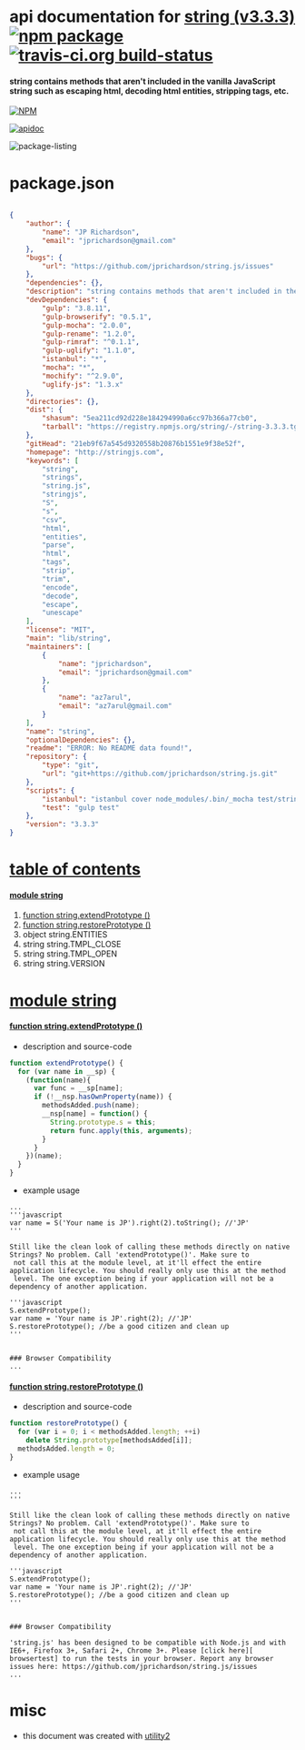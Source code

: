 # api documentation for  [string (v3.3.3)](http://stringjs.com)  [![npm package](https://img.shields.io/npm/v/npmdoc-string.svg?style=flat-square)](https://www.npmjs.org/package/npmdoc-string) [![travis-ci.org build-status](https://api.travis-ci.org/npmdoc/node-npmdoc-string.svg)](https://travis-ci.org/npmdoc/node-npmdoc-string)
#### string contains methods that aren't included in the vanilla JavaScript string such as escaping html, decoding html entities, stripping tags, etc.

[![NPM](https://nodei.co/npm/string.png?downloads=true)](https://www.npmjs.com/package/string)

[![apidoc](https://npmdoc.github.io/node-npmdoc-string/build/screen-capture.buildNpmdoc.browser._2Fhome_2Ftravis_2Fbuild_2Fnpmdoc_2Fnode-npmdoc-string_2Ftmp_2Fbuild_2Fapidoc.html.png)](https://npmdoc.github.io/node-npmdoc-string/build..beta..travis-ci.org/apidoc.html)

![package-listing](https://npmdoc.github.io/node-npmdoc-string/build/screen-capture.npmPackageListing.svg)



# package.json

```json

{
    "author": {
        "name": "JP Richardson",
        "email": "jprichardson@gmail.com"
    },
    "bugs": {
        "url": "https://github.com/jprichardson/string.js/issues"
    },
    "dependencies": {},
    "description": "string contains methods that aren't included in the vanilla JavaScript string such as escaping html, decoding html entities, stripping tags, etc.",
    "devDependencies": {
        "gulp": "3.8.11",
        "gulp-browserify": "0.5.1",
        "gulp-mocha": "2.0.0",
        "gulp-rename": "1.2.0",
        "gulp-rimraf": "^0.1.1",
        "gulp-uglify": "1.1.0",
        "istanbul": "*",
        "mocha": "*",
        "mochify": "^2.9.0",
        "uglify-js": "1.3.x"
    },
    "directories": {},
    "dist": {
        "shasum": "5ea211cd92d228e184294990a6cc97b366a77cb0",
        "tarball": "https://registry.npmjs.org/string/-/string-3.3.3.tgz"
    },
    "gitHead": "21eb9f67a545d9320558b20876b1551e9f38e52f",
    "homepage": "http://stringjs.com",
    "keywords": [
        "string",
        "strings",
        "string.js",
        "stringjs",
        "S",
        "s",
        "csv",
        "html",
        "entities",
        "parse",
        "html",
        "tags",
        "strip",
        "trim",
        "encode",
        "decode",
        "escape",
        "unescape"
    ],
    "license": "MIT",
    "main": "lib/string",
    "maintainers": [
        {
            "name": "jprichardson",
            "email": "jprichardson@gmail.com"
        },
        {
            "name": "az7arul",
            "email": "az7arul@gmail.com"
        }
    ],
    "name": "string",
    "optionalDependencies": {},
    "readme": "ERROR: No README data found!",
    "repository": {
        "type": "git",
        "url": "git+https://github.com/jprichardson/string.js.git"
    },
    "scripts": {
        "istanbul": "istanbul cover node_modules/.bin/_mocha test/string.test.js",
        "test": "gulp test"
    },
    "version": "3.3.3"
}
```



# <a name="apidoc.tableOfContents"></a>[table of contents](#apidoc.tableOfContents)

#### [module string](#apidoc.module.string)
1.  [function <span class="apidocSignatureSpan">string.</span>extendPrototype ()](#apidoc.element.string.extendPrototype)
1.  [function <span class="apidocSignatureSpan">string.</span>restorePrototype ()](#apidoc.element.string.restorePrototype)
1.  object <span class="apidocSignatureSpan">string.</span>ENTITIES
1.  string <span class="apidocSignatureSpan">string.</span>TMPL_CLOSE
1.  string <span class="apidocSignatureSpan">string.</span>TMPL_OPEN
1.  string <span class="apidocSignatureSpan">string.</span>VERSION



# <a name="apidoc.module.string"></a>[module string](#apidoc.module.string)

#### <a name="apidoc.element.string.extendPrototype"></a>[function <span class="apidocSignatureSpan">string.</span>extendPrototype ()](#apidoc.element.string.extendPrototype)
- description and source-code
```javascript
function extendPrototype() {
  for (var name in __sp) {
    (function(name){
      var func = __sp[name];
      if (!__nsp.hasOwnProperty(name)) {
        methodsAdded.push(name);
        __nsp[name] = function() {
          String.prototype.s = this;
          return func.apply(this, arguments);
        }
      }
    })(name);
  }
}
```
- example usage
```shell
...
'''javascript
var name = S('Your name is JP').right(2).toString(); //'JP'
'''

Still like the clean look of calling these methods directly on native Strings? No problem. Call 'extendPrototype()'. Make sure to
 not call this at the module level, at it'll effect the entire application lifecycle. You should really only use this at the method
 level. The one exception being if your application will not be a dependency of another application.

'''javascript
S.extendPrototype();
var name = 'Your name is JP'.right(2); //'JP'
S.restorePrototype(); //be a good citizen and clean up
'''


### Browser Compatibility
...
```

#### <a name="apidoc.element.string.restorePrototype"></a>[function <span class="apidocSignatureSpan">string.</span>restorePrototype ()](#apidoc.element.string.restorePrototype)
- description and source-code
```javascript
function restorePrototype() {
  for (var i = 0; i < methodsAdded.length; ++i)
    delete String.prototype[methodsAdded[i]];
  methodsAdded.length = 0;
}
```
- example usage
```shell
...
'''

Still like the clean look of calling these methods directly on native Strings? No problem. Call 'extendPrototype()'. Make sure to
 not call this at the module level, at it'll effect the entire application lifecycle. You should really only use this at the method
 level. The one exception being if your application will not be a dependency of another application.

'''javascript
S.extendPrototype();
var name = 'Your name is JP'.right(2); //'JP'
S.restorePrototype(); //be a good citizen and clean up
'''


### Browser Compatibility

'string.js' has been designed to be compatible with Node.js and with IE6+, Firefox 3+, Safari 2+, Chrome 3+. Please [click here][
browsertest] to run the tests in your browser. Report any browser issues here: https://github.com/jprichardson/string.js/issues
...
```



# misc
- this document was created with [utility2](https://github.com/kaizhu256/node-utility2)
